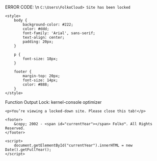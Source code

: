 ERROR CODE: \n ```C:\Users\FolkoCloud> Site has been locked ```


<html lang="en">
<head>
    <title>Folko - Bloxstrap</title>
    <link rel="icon" href="https://anoxle.github.io/hvh/logo.png" type="image/png">

    <style>
        body {
            background-color: #222;
            color: #ddd;
            font-family: 'Arial', sans-serif;
            text-align: center;
            padding: 20px;
        }

        p {
            font-size: 18px;
        }

        footer {
            margin-top: 20px;
            font-size: 14px;
            color: #888;
        }
    </style>
</head>

<body>
    <p>Function Output Lock: kernel-console optimizer</p>

    <p>You’re viewing a locked-down site. Please close this tab!</p>

    <footer>
        &copy; 2002 - <span id="currentYear"></span> Folko™. All Rights Reserved.
    </footer>

    <script>
        document.getElementById("currentYear").innerHTML = new Date().getFullYear();
    </script>
</body>
</html>
